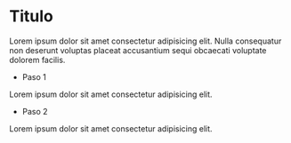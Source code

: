 # Titulo

Lorem ipsum dolor sit amet consectetur adipisicing elit. Nulla consequatur non deserunt voluptas placeat accusantium sequi obcaecati voluptate dolorem facilis.

- Paso 1

Lorem ipsum dolor sit amet consectetur adipisicing elit.
- Paso 2

Lorem ipsum dolor sit amet consectetur adipisicing elit.
